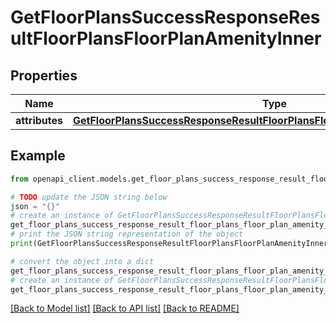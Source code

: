 # GetFloorPlansSuccessResponseResultFloorPlansFloorPlanAmenityInner


## Properties

Name | Type | Description | Notes
------------ | ------------- | ------------- | -------------
**attributes** | [**GetFloorPlansSuccessResponseResultFloorPlansFloorPlanAmenityInnerAttributes**](GetFloorPlansSuccessResponseResultFloorPlansFloorPlanAmenityInnerAttributes.md) |  | 

## Example

```python
from openapi_client.models.get_floor_plans_success_response_result_floor_plans_floor_plan_amenity_inner import GetFloorPlansSuccessResponseResultFloorPlansFloorPlanAmenityInner

# TODO update the JSON string below
json = "{}"
# create an instance of GetFloorPlansSuccessResponseResultFloorPlansFloorPlanAmenityInner from a JSON string
get_floor_plans_success_response_result_floor_plans_floor_plan_amenity_inner_instance = GetFloorPlansSuccessResponseResultFloorPlansFloorPlanAmenityInner.from_json(json)
# print the JSON string representation of the object
print(GetFloorPlansSuccessResponseResultFloorPlansFloorPlanAmenityInner.to_json())

# convert the object into a dict
get_floor_plans_success_response_result_floor_plans_floor_plan_amenity_inner_dict = get_floor_plans_success_response_result_floor_plans_floor_plan_amenity_inner_instance.to_dict()
# create an instance of GetFloorPlansSuccessResponseResultFloorPlansFloorPlanAmenityInner from a dict
get_floor_plans_success_response_result_floor_plans_floor_plan_amenity_inner_from_dict = GetFloorPlansSuccessResponseResultFloorPlansFloorPlanAmenityInner.from_dict(get_floor_plans_success_response_result_floor_plans_floor_plan_amenity_inner_dict)
```
[[Back to Model list]](../README.md#documentation-for-models) [[Back to API list]](../README.md#documentation-for-api-endpoints) [[Back to README]](../README.md)


